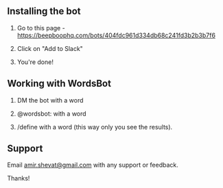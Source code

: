 
## Installing the bot

1) Go to this page - https://beepboophq.com/bots/404fdc961d334db68c241fd3b2b3b7f6

2) Click on "Add to Slack"

3) You're done!

## Working with WordsBot

1) DM the bot with a word

2) @wordsbot: with a word

3) /define with a word (this way only you see the results).

## Support

Email amir.shevat@gmail.com with any support or feedback.

Thanks!